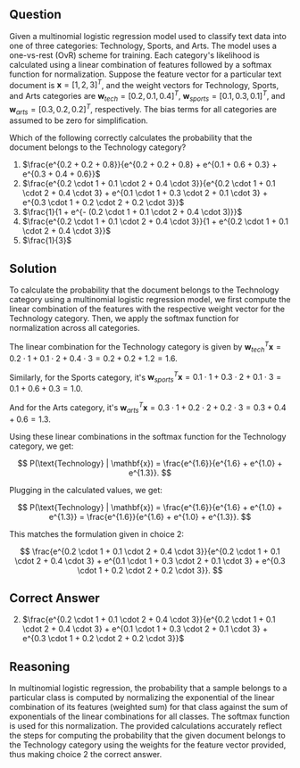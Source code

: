 ## Question
Given a multinomial logistic regression model used to classify text data into one of three categories: Technology, Sports, and Arts. The model uses a one-vs-rest (OvR) scheme for training. Each category's likelihood is calculated using a linear combination of features followed by a softmax function for normalization. Suppose the feature vector for a particular text document is $\mathbf{x} = [1, 2, 3]^T$, and the weight vectors for Technology, Sports, and Arts categories are $\mathbf{w}_{tech} = [0.2, 0.1, 0.4]^T$, $\mathbf{w}_{sports} = [0.1, 0.3, 0.1]^T$, and $\mathbf{w}_{arts} = [0.3, 0.2, 0.2]^T$, respectively. The bias terms for all categories are assumed to be zero for simplification.

Which of the following correctly calculates the probability that the document belongs to the Technology category?

1. $\frac{e^{0.2 + 0.2 + 0.8}}{e^{0.2 + 0.2 + 0.8} + e^{0.1 + 0.6 + 0.3} + e^{0.3 + 0.4 + 0.6}}$
2. $\frac{e^{0.2 \cdot 1 + 0.1 \cdot 2 + 0.4 \cdot 3}}{e^{0.2 \cdot 1 + 0.1 \cdot 2 + 0.4 \cdot 3} + e^{0.1 \cdot 1 + 0.3 \cdot 2 + 0.1 \cdot 3} + e^{0.3 \cdot 1 + 0.2 \cdot 2 + 0.2 \cdot 3}}$
3. $\frac{1}{1 + e^{- (0.2 \cdot 1 + 0.1 \cdot 2 + 0.4 \cdot 3)}}$
4. $\frac{e^{0.2 \cdot 1 + 0.1 \cdot 2 + 0.4 \cdot 3}}{1 + e^{0.2 \cdot 1 + 0.1 \cdot 2 + 0.4 \cdot 3}}$
5. $\frac{1}{3}$

## Solution

To calculate the probability that the document belongs to the Technology category using a multinomial logistic regression model, we first compute the linear combination of the features with the respective weight vector for the Technology category. Then, we apply the softmax function for normalization across all categories.

The linear combination for the Technology category is given by $\mathbf{w}_{tech}^T \mathbf{x} = 0.2 \cdot 1 + 0.1 \cdot 2 + 0.4 \cdot 3 = 0.2 + 0.2 + 1.2 = 1.6$.

Similarly, for the Sports category, it's $\mathbf{w}_{sports}^T \mathbf{x} = 0.1 \cdot 1 + 0.3 \cdot 2 + 0.1 \cdot 3 = 0.1 + 0.6 + 0.3 = 1.0$.

And for the Arts category, it's $\mathbf{w}_{arts}^T \mathbf{x} = 0.3 \cdot 1 + 0.2 \cdot 2 + 0.2 \cdot 3 = 0.3 + 0.4 + 0.6 = 1.3$.

Using these linear combinations in the softmax function for the Technology category, we get:

$$
P(\text{Technology} | \mathbf{x}) = \frac{e^{1.6}}{e^{1.6} + e^{1.0} + e^{1.3}}.
$$

Plugging in the calculated values, we get:

$$
P(\text{Technology} | \mathbf{x}) = \frac{e^{1.6}}{e^{1.6} + e^{1.0} + e^{1.3}} = \frac{e^{1.6}}{e^{1.6} + e^{1.0} + e^{1.3}}.
$$

This matches the formulation given in choice 2:

$$
\frac{e^{0.2 \cdot 1 + 0.1 \cdot 2 + 0.4 \cdot 3}}{e^{0.2 \cdot 1 + 0.1 \cdot 2 + 0.4 \cdot 3} + e^{0.1 \cdot 1 + 0.3 \cdot 2 + 0.1 \cdot 3} + e^{0.3 \cdot 1 + 0.2 \cdot 2 + 0.2 \cdot 3}}.
$$

## Correct Answer
2. $\frac{e^{0.2 \cdot 1 + 0.1 \cdot 2 + 0.4 \cdot 3}}{e^{0.2 \cdot 1 + 0.1 \cdot 2 + 0.4 \cdot 3} + e^{0.1 \cdot 1 + 0.3 \cdot 2 + 0.1 \cdot 3} + e^{0.3 \cdot 1 + 0.2 \cdot 2 + 0.2 \cdot 3}}$

## Reasoning
In multinomial logistic regression, the probability that a sample belongs to a particular class is computed by normalizing the exponential of the linear combination of its features (weighted sum) for that class against the sum of exponentials of the linear combinations for all classes. The softmax function is used for this normalization. The provided calculations accurately reflect the steps for computing the probability that the given document belongs to the Technology category using the weights for the feature vector provided, thus making choice 2 the correct answer.
